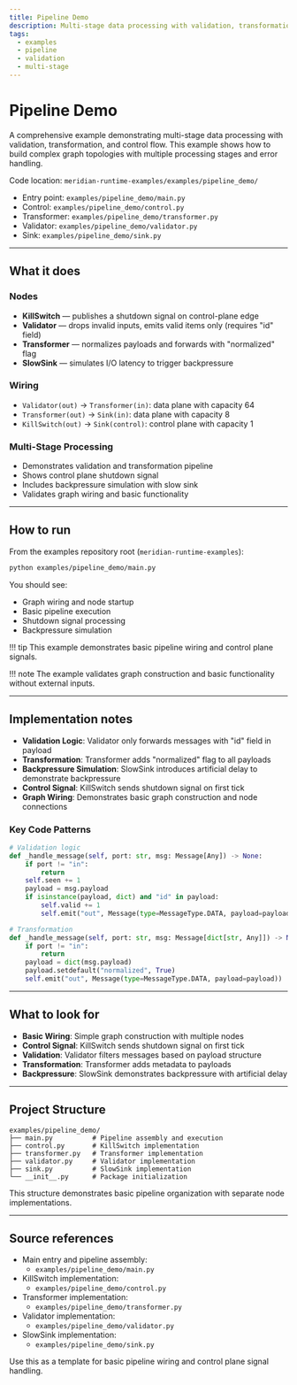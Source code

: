 ```yaml
---
title: Pipeline Demo
description: Multi-stage data processing with validation, transformation, and control flow demonstrating complex graph topology.
tags:
  - examples
  - pipeline
  - validation
  - multi-stage
---
```


# Pipeline Demo

A comprehensive example demonstrating multi-stage data processing with validation, transformation, and control flow. This example shows how to build complex graph topologies with multiple processing stages and error handling.

Code location: `meridian-runtime-examples/examples/pipeline_demo/`

- Entry point: `examples/pipeline_demo/main.py`
- Control: `examples/pipeline_demo/control.py`
- Transformer: `examples/pipeline_demo/transformer.py`
- Validator: `examples/pipeline_demo/validator.py`
- Sink: `examples/pipeline_demo/sink.py`

---

## What it does

### Nodes

- **KillSwitch** — publishes a shutdown signal on control-plane edge
- **Validator** — drops invalid inputs, emits valid items only (requires "id" field)
- **Transformer** — normalizes payloads and forwards with "normalized" flag
- **SlowSink** — simulates I/O latency to trigger backpressure

### Wiring

- `Validator(out)` → `Transformer(in)`: data plane with capacity 64
- `Transformer(out)` → `Sink(in)`: data plane with capacity 8
- `KillSwitch(out)` → `Sink(control)`: control plane with capacity 1

### Multi-Stage Processing

- Demonstrates validation and transformation pipeline
- Shows control plane shutdown signal
- Includes backpressure simulation with slow sink
- Validates graph wiring and basic functionality

---

## How to run

From the examples repository root (`meridian-runtime-examples`):

```bash
python examples/pipeline_demo/main.py
```

You should see:

- Graph wiring and node startup
- Basic pipeline execution
- Shutdown signal processing
- Backpressure simulation

!!! tip
    This example demonstrates basic pipeline wiring and control plane signals.

!!! note
    The example validates graph construction and basic functionality without external inputs.

---

## Implementation notes

- **Validation Logic**: Validator only forwards messages with "id" field in payload
- **Transformation**: Transformer adds "normalized" flag to all payloads
- **Backpressure Simulation**: SlowSink introduces artificial delay to demonstrate backpressure
- **Control Signal**: KillSwitch sends shutdown signal on first tick
- **Graph Wiring**: Demonstrates basic graph construction and node connections

### Key Code Patterns

```python
# Validation logic
def _handle_message(self, port: str, msg: Message[Any]) -> None:
    if port != "in":
        return
    self.seen += 1
    payload = msg.payload
    if isinstance(payload, dict) and "id" in payload:
        self.valid += 1
        self.emit("out", Message(type=MessageType.DATA, payload=payload))

# Transformation
def _handle_message(self, port: str, msg: Message[dict[str, Any]]) -> None:
    if port != "in":
        return
    payload = dict(msg.payload)
    payload.setdefault("normalized", True)
    self.emit("out", Message(type=MessageType.DATA, payload=payload))
```

---

## What to look for

- **Basic Wiring**: Simple graph construction with multiple nodes
- **Control Signal**: KillSwitch sends shutdown signal on first tick
- **Validation**: Validator filters messages based on payload structure
- **Transformation**: Transformer adds metadata to payloads
- **Backpressure**: SlowSink demonstrates backpressure with artificial delay

---

## Project Structure

```
examples/pipeline_demo/
├── main.py          # Pipeline assembly and execution
├── control.py       # KillSwitch implementation
├── transformer.py   # Transformer implementation
├── validator.py     # Validator implementation
├── sink.py          # SlowSink implementation
└── __init__.py      # Package initialization
```

This structure demonstrates basic pipeline organization with separate node implementations.

---

## Source references

- Main entry and pipeline assembly:
    - `examples/pipeline_demo/main.py`
- KillSwitch implementation:
    - `examples/pipeline_demo/control.py`
- Transformer implementation:
    - `examples/pipeline_demo/transformer.py`
- Validator implementation:
    - `examples/pipeline_demo/validator.py`
- SlowSink implementation:
    - `examples/pipeline_demo/sink.py`

Use this as a template for basic pipeline wiring and control plane signal handling. 